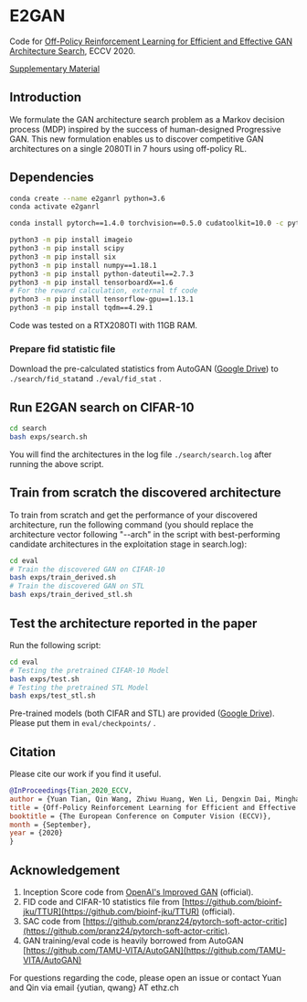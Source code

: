 # E2GAN
Code for [Off-Policy Reinforcement Learning for Efficient and Effective GAN Architecture Search](https://arxiv.org/pdf/2007.09180.pdf), ECCV 2020. 

[Supplementary Material](http://www.qin.ee/wp-content/uploads/2020/07/0173-supp.pdf)

## Introduction
We formulate the GAN architecture search problem as a Markov decision process (MDP) inspired by the success of human-designed Progressive GAN. This new formulation enables us to discover competitive GAN architectures on a single 2080TI in 7 hours using off-policy RL. 

## Dependencies
```bash
conda create --name e2ganrl python=3.6
conda activate e2ganrl

conda install pytorch==1.4.0 torchvision==0.5.0 cudatoolkit=10.0 -c pytorch

python3 -m pip install imageio
python3 -m pip install scipy
python3 -m pip install six
python3 -m pip install numpy==1.18.1
python3 -m pip install python-dateutil==2.7.3
python3 -m pip install tensorboardX==1.6
# For the reward calculation, external tf code
python3 -m pip install tensorflow-gpu==1.13.1
python3 -m pip install tqdm==4.29.1
```
Code was tested on a RTX2080TI with 11GB RAM.


### Prepare fid statistic file
Download the pre-calculated statistics from AutoGAN
([Google Drive](https://drive.google.com/drive/folders/1UUQVT2Zj-kW1c2FJOFIdGdlDHA3gFJJd?usp=sharing)) to `./search/fid_stat`and `./eval/fid_stat` . 


## Run E2GAN search on CIFAR-10
```bash
cd search
bash exps/search.sh
```
You will find the architectures in the log file `./search/search.log` after running the above script. 

## Train from scratch the discovered architecture
To train from scratch and get the performance of your discovered architecture, run the following command (you should replace the architecture vector following "--arch" in the script with best-performing candidate architectures in the exploitation stage in search.log):

```bash
cd eval
# Train the discovered GAN on CIFAR-10
bash exps/train_derived.sh
# Train the discovered GAN on STL
bash exps/train_derived_stl.sh
```

## Test the architecture reported in the paper

Run the following script:
```bash
cd eval
# Testing the pretrained CIFAR-10 Model
bash exps/test.sh
# Testing the pretrained STL Model
bash exps/test_stl.sh
```
Pre-trained models (both CIFAR and STL) are provided ([Google Drive](https://drive.google.com/drive/folders/1MGJjqsvJBxqfDLlelUarYZUfWTUOwEVt?usp=sharing)). Please put them in `eval/checkpoints/` .

## Citation
Please cite our work if you find it useful.
```bibtex
@InProceedings{Tian_2020_ECCV,
author = {Yuan Tian, Qin Wang, Zhiwu Huang, Wen Li, Dengxin Dai, Minghao Yang, Jun Wang, Olga Fink},
title = {Off-Policy Reinforcement Learning for Efficient and Effective GAN Architecture Search},
booktitle = {The European Conference on Computer Vision (ECCV)},
month = {September},
year = {2020}
}
```

## Acknowledgement
1. Inception Score code from [OpenAI's Improved GAN](https://github.com/openai/improved-gan/tree/master/inception_score) (official).
2. FID code and CIFAR-10 statistics file from [https://github.com/bioinf-jku/TTUR](https://github.com/bioinf-jku/TTUR) (official).
3. SAC code from [https://github.com/pranz24/pytorch-soft-actor-critic](https://github.com/pranz24/pytorch-soft-actor-critic).
4. GAN training/eval code is heavily borrowed from AutoGAN [https://github.com/TAMU-VITA/AutoGAN](https://github.com/TAMU-VITA/AutoGAN)

For questions regarding the code, please open an issue or contact Yuan and Qin via email {yutian, qwang} AT ethz.ch
